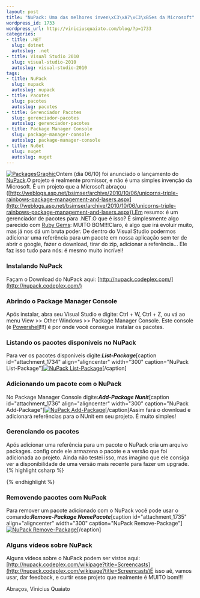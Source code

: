 ```yaml
--- 
layout: post
title: "NuPack: Uma das melhores inven\xC3\xA7\xC3\xB5es da Microsoft"
wordpress_id: 1733
wordpress_url: http://viniciusquaiato.com/blog/?p=1733
categories: 
- title: .NET
  slug: dotnet
  autoslug: .net
- title: Visual Studio 2010
  slug: visual-studio-2010
  autoslug: visual-studio-2010
tags: 
- title: NuPack
  slug: nupack
  autoslug: nupack
- title: Pacotes
  slug: pacotes
  autoslug: pacotes
- title: Gerenciador Pacotes
  slug: gerenciador-pacotes
  autoslug: gerenciador-pacotes
- title: Package Manager Console
  slug: package-manager-console
  autoslug: package-manager-console
- title: NuGet
  slug: nuget
  autoslug: nuget
---
```

[![](http://viniciusquaiato.com/images_posts/PackagesGraphic-150x150.jpg "PackagesGraphic")](http://viniciusquaiato.com/images_posts/PackagesGraphic.jpg)Ontem (dia 06/10) foi anunciado o lançamento do [NuPack](http://nupack.codeplex.com/).O projeto é realmente promissor, e não é uma simples invenção da Microsoft. É um projeto que a Microsoft abraçou ([http://weblogs.asp.net/bsimser/archive/2010/10/06/unicorns-triple-rainbows-package-management-and-lasers.aspx](http://weblogs.asp.net/bsimser/archive/2010/10/06/unicorns-triple-rainbows-package-management-and-lasers.aspx)).Em resumo: é um gerenciador de pacotes para .NET.O que é isso? É simplesmente algo parecido com [Ruby Gems](http://rubygems.org/): MUITO BOM!!!Claro, é algo que irá evoluir muito, mas já nos dá um bruta poder. De dentro do Visual Studio podermos adicionar uma referência para um pacote em nossa aplicação sem ter de abrir o google, fazer o download, tirar do zip, adicionar a referência... Ele faz isso tudo para nós: é mesmo muito incrível!

### Instalando NuPack
Façam o Download do NuPack aqui: [http://nupack.codeplex.com/](http://nupack.codeplex.com/)

### Abrindo o Package Manager Console
Após instalar, abra seu Visual Studio e digite: Ctrl + W, Ctrl + Z, ou vá ao menu View >> Other Windows >> Package Manager Console. Este console (é [Powershell](http://technet.microsoft.com/en-us/scriptcenter/powershell.aspx)!!!) é por onde você consegue instalar os pacotes. 

### Listando os pacotes disponíveis no NuPack
Para ver os pacotes disponíveis digite:_**List-Package**_[caption id="attachment_1734" align="aligncenter" width="300" caption="NuPack List-Package"][![NuPack List-Package](http://viniciusquaiato.com/images_posts/List-Package-300x111.png "NuPack List-Package")](http://viniciusquaiato.com/images_posts/List-Package.png)[/caption]

### Adicionando um pacote com o NuPack
No Package Manager Console digite:_**Add-Package Nunit**_[caption id="attachment_1736" align="aligncenter" width="300" caption="NuPack Add-Package"][![NuPack Add-Package](http://viniciusquaiato.com/images_posts/Add-Package-300x300.png "NuPack Add-Package")](http://viniciusquaiato.com/images_posts/Add-Package.png)[/caption]Assim fará o download e adicionará referências para o NUnit em seu projeto. É muito simples!

### Gerenciando os pacotes
Após adicionar uma referência para um pacote o NuPack cria um arquivo packages. config onde ele armazena o pacote e a versão que foi adicionada ao projeto. Ainda não testei isso, mas imagino que ele consiga ver a disponibilidade de uma versão mais recente para fazer um upgrade.
{% highlight csharp %}
<? xml version="1.0" encoding="utf-8"?><packages>  <package id="NUnit" version="2.5.7.10213" /></packages>
{% endhighlight %}


### Removendo pacotes com NuPack
Para remover um pacote adicionado com o NuPack você pode usar o comando:_**Remove-Package NomePacote**_[caption id="attachment_1735" align="aligncenter" width="300" caption="NuPack Remove-Package"][![NuPack Remove-Package](http://viniciusquaiato.com/images_posts/Remove-Package-300x300.png "NuPack Remove-Package")](http://viniciusquaiato.com/images_posts/Remove-Package.png)[/caption]

### Alguns vídeos sobre NuPack
Alguns vídeos sobre o NuPack podem ser vistos aqui: [http://nupack.codeplex.com/wikipage?title=Screencasts](http://nupack.codeplex.com/wikipage?title=Screencasts)É isso aê, vamos usar, dar feedback, e curtir esse projeto que realmente é MUITO bom!!!

Abraços,
Vinicius Quaiato
